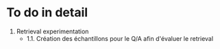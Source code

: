 # To do in detail
1. Retrieval experimentation
    - 1.1. Création des échantillons pour le Q/A afin d'évaluer le retrieval